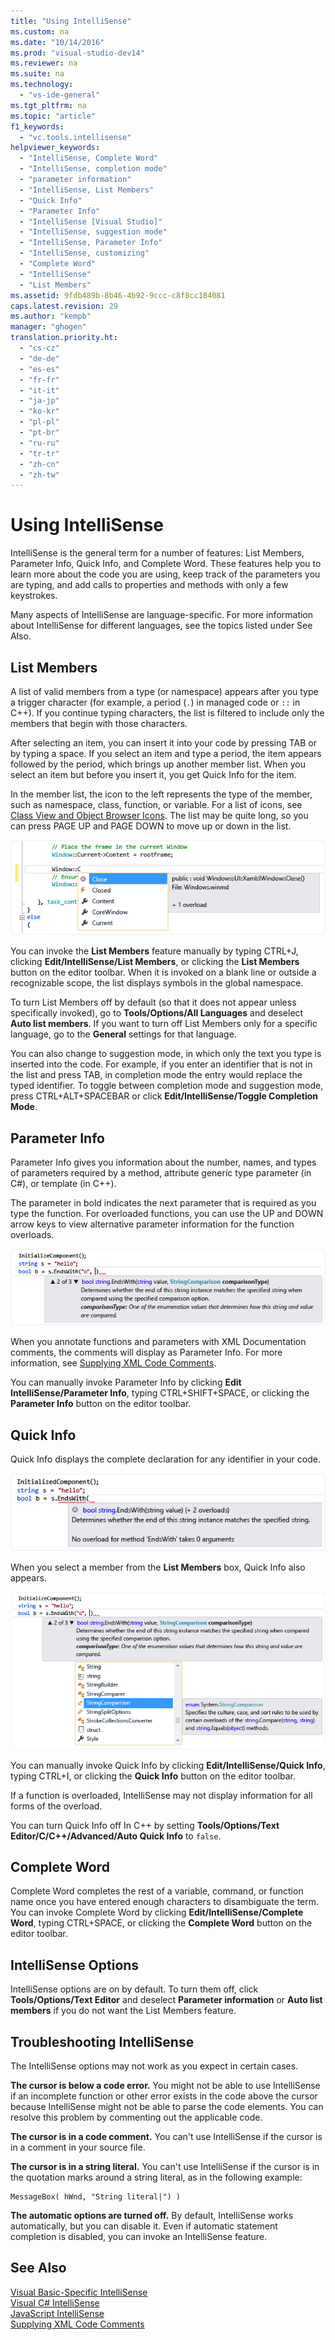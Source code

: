 ```yaml
---
title: "Using IntelliSense"
ms.custom: na
ms.date: "10/14/2016"
ms.prod: "visual-studio-dev14"
ms.reviewer: na
ms.suite: na
ms.technology: 
  - "vs-ide-general"
ms.tgt_pltfrm: na
ms.topic: "article"
f1_keywords: 
  - "vc.tools.intellisense"
helpviewer_keywords: 
  - "IntelliSense, Complete Word"
  - "IntelliSense, completion mode"
  - "parameter information"
  - "IntelliSense, List Members"
  - "Quick Info"
  - "Parameter Info"
  - "IntelliSense [Visual Studio]"
  - "IntelliSense, suggestion mode"
  - "IntelliSense, Parameter Info"
  - "IntelliSense, customizing"
  - "Complete Word"
  - "IntelliSense"
  - "List Members"
ms.assetid: 9fdb489b-8b46-4b92-9ccc-c8f8cc184081
caps.latest.revision: 29
ms.author: "kempb"
manager: "ghogen"
translation.priority.ht: 
  - "cs-cz"
  - "de-de"
  - "es-es"
  - "fr-fr"
  - "it-it"
  - "ja-jp"
  - "ko-kr"
  - "pl-pl"
  - "pt-br"
  - "ru-ru"
  - "tr-tr"
  - "zh-cn"
  - "zh-tw"
---
```

# Using IntelliSense
IntelliSense is the general term for a number of features: List Members, Parameter Info, Quick Info, and Complete Word. These features help you to learn more about the code you are using, keep track of the parameters you are typing, and add calls to properties and methods with only a few keystrokes.  
  
 Many aspects of IntelliSense are language-specific. For more information about IntelliSense for different languages, see the topics listed under See Also.  
  
## List Members  
 A list of valid members from a type (or namespace) appears after you type a trigger character (for example, a period (`.`) in managed code or `::` in C++). If you continue typing characters, the list is filtered to include only the members that begin with those characters.  
  
 After selecting an item, you can insert it into your code by pressing TAB or by typing a space. If you select an item and type a period, the item appears followed by the period, which brings up another member list. When you select an item but before you insert it, you get Quick Info for the item.  
  
 In the member list, the icon to the left represents the type of the member, such as namespace, class, function, or variable. For a list of icons, see [Class View and Object Browser Icons](../ide/class-view-and-object-browser-icons.md). The list may be quite long, so you can press PAGE UP and PAGE DOWN to move up or down in the list.  
  
 ![Visual Studio Member List](../ide/media/vs2015_intellisense.png "vs2015_Intellisense")  
  
 You can invoke the **List Members** feature manually by typing CTRL+J, clicking **Edit/IntelliSense/List Members**, or clicking the **List Members** button on the editor toolbar. When it is invoked on a blank line or outside a recognizable scope, the list displays symbols in the global namespace.  
  
 To turn List Members off by default (so that it does not appear unless specifically invoked), go to **Tools/Options/All Languages** and deselect **Auto list members**. If you want to turn off List Members only for a specific language, go to the **General** settings for that language.  
  
 You can also change to suggestion mode, in which only the text you type is inserted into the code. For example, if you enter an identifier that is not in the list and press TAB, in completion mode the entry would replace the typed identifier. To toggle between completion mode and suggestion mode, press CTRL+ALT+SPACEBAR or click **Edit/IntelliSense/Toggle Completion Mode**.  
  
## Parameter Info  
 Parameter Info gives you information about the number, names, and types of parameters required by a method, attribute generic type parameter (in C#), or template (in C++).  
  
 The parameter in bold indicates the next parameter that is required as you type the function. For overloaded functions, you can use the UP and DOWN arrow keys to view alternative parameter information for the function overloads.  
  
 ![Parameter Info](../ide/media/vs2015_param_info.png "VS2015_param_Info")  
  
 When you annotate functions and parameters with XML Documentation comments, the comments will display as Parameter Info. For more information, see [Supplying XML Code Comments](../ide/supplying-xml-code-comments.md).  
  
 You can manually invoke Parameter Info by clicking **Edit IntelliSense/Parameter Info**, typing CTRL+SHIFT+SPACE, or clicking the **Parameter Info** button on the editor toolbar.  
  
## Quick Info  
 Quick Info displays the complete declaration for any identifier in your code.  
  
 ![Visual Studio Quick Info](../ide/media/vs2015_quick_info.png "VS2015_Quick_info")  
  
 When you select a member from the **List Members** box, Quick Info also appears.  
  
 ![Parameter Info in a C&#35; code file](../ide/media/vs2015_paraminfo.png "VS2015_ParamInfo")  
  
 You can manually invoke Quick Info by clicking **Edit/IntelliSense/Quick Info**, typing CTRL+I, or clicking the **Quick Info** button on the editor toolbar.  
  
 If a function is overloaded, IntelliSense may not display information for all forms of the overload.  
  
 You can turn Quick Info off In C++ by setting **Tools/Options/Text Editor/C/C++/Advanced/Auto Quick Info** to `false`.  
  
## Complete Word  
 Complete Word completes the rest of a variable, command, or function name once you have entered enough characters to disambiguate the term. You can invoke Complete Word by clicking **Edit/IntelliSense/Complete Word**, typing CTRL+SPACE, or clicking the **Complete Word** button on the editor toolbar.  
  
## IntelliSense Options  
 IntelliSense options are on by default. To turn them off, click **Tools/Options/Text Editor** and deselect **Parameter information** or **Auto list members** if you do not want the List Members feature.  
  
## Troubleshooting IntelliSense  
 The IntelliSense options may not work as you expect in certain cases.  
  
 **The cursor is below a code error.** You might not be able to use IntelliSense if an incomplete function or other error exists in the code above the cursor because IntelliSense might not be able to parse the code elements. You can resolve this problem by commenting out the applicable code.  
  
 **The cursor is in a code comment.** You can't use IntelliSense if the cursor is in a comment in your source file.  
  
 **The cursor is in a string literal.** You can't use IntelliSense if the cursor is in the quotation marks around a string literal, as in the following example:  
  
```  
MessageBox( hWnd, "String literal|") )  
```  
  
 **The automatic options are turned off.** By default, IntelliSense works automatically, but you can disable it. Even if automatic statement completion is disabled, you can invoke an IntelliSense feature.  
  
## See Also  
 [Visual Basic-Specific IntelliSense](../ide/visual-basic-specific-intellisense.md)   
 [Visual C# IntelliSense](../ide/visual-csharp-intellisense.md)   
 [JavaScript IntelliSense](../ide/javascript-intellisense.md)   
 [Supplying XML Code Comments](../ide/supplying-xml-code-comments.md)
